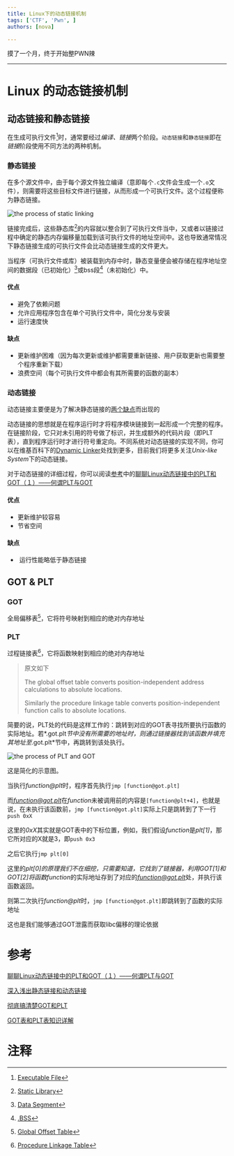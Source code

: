 ```yaml
---
title: Linux下的动态链接机制
tags: ['CTF', 'Pwn', ]
authors: [nova]

---
```




摸了一个月，终于开始整PWN辣

---

# Linux 的动态链接机制

## 动态链接和静态链接

在生成可执行文件[^1]时，通常要经过*编译、链接*两个阶段。`动态链接`和`静态链接`即在*链接*阶段使用不同方法的两种机制。

<!--truncate-->

### 静态链接

在多个源文件中，由于每个源文件独立编译（意即每个`.c`文件会生成一个`.o`文件），则需要将这些目标文件进行链接，从而形成一个可执行文件。这个过程便称为静态链接。

![the process of static linking](https://cdn.novanoir.moe/img/20180505235327609)

链接完成后，这些静态库[^2]的内容就以整合到了可执行文件当中，又或者以链接过程中确定的静态内存偏移量加载到该可执行文件的地址空间中。这也导致通常情况下静态链接生成的可执行文件会比动态链接生成的文件更大。

当程序（可执行文件或库）被装载到内存中时，静态变量便会被存储在程序地址空间的数据段（已初始化）[^3]或bss段[^4]（未初始化）中。

#### 优点

- 避免了依赖问题
- 允许应用程序包含在单个可执行文件中，简化分发与安装
- 运行速度快

#### 缺点

- 更新维护困难（因为每次更新或维护都需要重新链接、用户获取更新也需要整个程序重新下载）
- 浪费空间（每个可执行文件中都会有其所需要的函数的副本）



### 动态链接

动态链接主要便是为了解决静态链接的[两个缺点](#缺点)而出现的

动态链接的思想就是在程序运行时才将程序模块链接到一起形成一个完整的程序。在链接阶段，它只对未引用的符号做了标识，并生成额外的代码片段（即PLT表），直到程序运行时才进行符号重定向。不同系统对动态链接的实现不同，你可以在维基百科下的[Dynamic Linker](https://en.wikipedia.org/wiki/Dynamic_linker)处找到更多，目前我们将更多关注*Unix-like System*下的动态链接。

对于动态链接的详细过程，你可以阅读[参考](#参考)中的[聊聊Linux动态链接中的PLT和GOT（１）——何谓PLT与GOT](https://blog.csdn.net/linyt/article/details/51635768)

#### 优点

- 更新维护较容易
- 节省空间

#### 缺点

- ​	运行性能略低于静态链接



## GOT & PLT

### GOT

全局偏移表[^5]，它将符号映射到相应的绝对内存地址

### PLT

过程链接表[^6]，它将函数映射到相应的绝对内存地址



> 原文如下
>
> The global offset table converts position-independent address calculations to absolute locations. 
>
> Similarly the procedure linkage table converts position-independent function calls to absolute locations.



简要的说，PLT处的代码是这样工作的：跳转到对应的GOT表寻找所要执行函数的实际地址。若*.got.plt*节中没有所需要的地址时，则通过链接器找到该函数并填充其地址至*.got.plt*节中，再跳转到该处执行。

![the process of PLT and GOT](https://cdn.novanoir.moe/img/20170123155535419)

这是简化的示意图。

当执行*function@plt*时，程序首先执行`jmp [function@got.plt]`

而*function@got.plt*在*function*未被调用前的内容是`[function@plt+4]`，也就是说，在未执行该函数前，`jmp [function@got.plt]`实际上只是跳转到了下一行`push 0xX`

这里的*0xX*其实就是GOT表中的下标位置，例如，我们假设*function*是*plt[1]*，那它所对应的X就是3，即`push 0x3`

之后它执行`jmp plt[0]`

这里的*plt[0]*的原理我们不在细挖，只需要知道，它找到了链接器，利用*GOT[1]*和*GOT[2]*将函数*function*的实际地址存到了对应的*function@got.plt*处，并执行该函数返回。

则第二次执行*function@plt*时，`jmp [function@got.plt]`即跳转到了函数的实际地址



这也是我们能够通过GOT泄露而获取libc偏移的理论依据





# 参考

[聊聊Linux动态链接中的PLT和GOT（１）——何谓PLT与GOT](https://blog.csdn.net/linyt/article/details/51635768)

[深入浅出静态链接和动态链接](https://blog.csdn.net/kang___xi/article/details/80210717)

[彻底搞清楚GOT和PLT](https://www.jianshu.com/p/5092d6d5caa3)

[GOT表和PLT表知识详解](https://blog.csdn.net/qq_18661257/article/details/54694748)







# 注释

[^1]: [Executable File](https://en.wikipedia.org/wiki/Executable)
[^2]: [Static Library](https://en.wikipedia.org/wiki/Static_linking)
[^3]: [Data Segment](https://en.wikipedia.org/wiki/Data_segment)
[^4]: [.BSS](https://en.wikipedia.org/wiki/.bss)
[^5]: [Global Offset Table](https://en.wikipedia.org/wiki/Global_Offset_Table)
[^6]: [Procedure Linkage Table](https://docs.oracle.com/cd/E26505_01/html/E26506/chapter6-1235.html#:~:text=The%20global%20offset%20table%20converts,function%20calls%20to%20absolute%20locations.)

